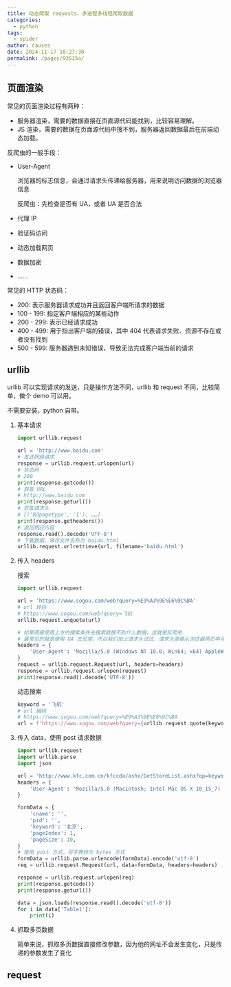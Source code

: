 ```yaml
---
title: 动态爬取 requests、多进程多线程爬取数据
categories: 
  - python
tags: 
  - spider
author: causes
date: 2024-11-17 10:27:30
permalink: /pages/93515a/
---
```

## 页面渲染

常见的页面渲染过程有两种：

- 服务器渲染，需要的数据直接在页面源代码能找到，比较容易理解。
- JS 渲染，需要的数据在页面源代码中搜不到，服务器返回数据最后在前端动态加载。

反爬虫的一般手段：

- User-Agent

    浏览器的标志信息，会通过请求头传递给服务器，用来说明访问数据的浏览器信息

    反爬虫：先检查是否有 UA，或者 UA 是否合法

- 代理 IP
- 验证码访问
- 动态加载网页
- 数据加密
- ……

常见的 HTTP 状态码：

- 200: 表示服务器请求成功并且返回客户端所请求的数据
- 100 - 199: 指定客户端相应的某些动作
- 200 - 299: 表示已经请求成功
- 400 - 499: 用于指出客户端的错误，其中 404 代表请求失败、资源不存在或者没有找到
- 500 - 599: 服务器遇到未知错误，导致无法完成客户端当前的请求

## urllib

urllib 可以实现请求的发送，只是操作方法不同，urllib 和 request 不同，比较简单，做个 demo 可以用。

不需要安装，python 自带。

1. 基本请求

    ```python
    import urllib.request

    url = 'http://www.baidu.com'
    # 发送网络请求
    response = urllib.request.urlopen(url)
    # 状态码
    # 200
    print(response.getcode())
    # 获取 URL
    # http://www.baidu.com
    print(response.geturl())
    # 获取请求头
    # [('Bdpagetype', '1'), ……]
    print(response.getheaders())
    # 返回相应内容
    response.read().decode('UTF-8')
    # 下载数据，保存文件名称为 baidu.html
    urllib.request.urlretrieve(url, filename='baidu.html')
    ```

1. 传入 headers

    搜索

    ```python
    import urllib.request

    url = 'https://www.sogou.com/web?query=%E9%A3%9E%E6%9C%BA'
    # url 转码
    # https://www.sogou.com/web?query=飞机
    urllib.request.unquote(url)

    # 如果直接使用上方的搜索条件去搜索就搜不到什么数据，这就是反爬虫
    # 最常见的就是使用 UA 去反爬，所以我们加上请求头试试，请求头直接从浏览器网页中寻找即可
    headers = {
        'User-Agent': 'Mozilla/5.0 (Windows NT 10.0; Win64; x64) AppleWebKit/537.36 (KHTML, like Gecko) Chrome/131.0.0.0 Safari/537.36 Edg/131.0.0.0'
    }
    request = urllib.request.Request(url, headers=headers)
    response = urllib.request.urlopen(request)
    print(response.read().decode('UTF-8'))
    ```

    动态搜索

    ```python
    keyword = '飞机'
    # url 编码
    # https://www.sogou.com/web?query=%E9%A3%9E%E6%9C%BA
    url = f'https://www.sogou.com/web?query={urllib.request.quote(keyword)}'
    ```

1. 传入 data，使用 post 请求数据

    ```python
    import urllib.request
    import urllib.parse
    import json

    url = 'http://www.kfc.com.cn/kfccda/ashx/GetStoreList.ashx?op=keyword'
    headers = {
        'User-Agent': 'Mozilla/5.0 (Macintosh; Intel Mac OS X 10_15_7) AppleWebKit/605.1.15 (KHTML, like Gecko) Version/15.0 Safari/605.1.15',
    }

    formData = {
        'cname': '',
        'pid': '',
        'keyword': '北京',
        'pageIndex': 1,
        'pageSize': 10,
    }
    # 使用 post 方式，将字典转为 bytes 方式
    formData = urllib.parse.urlencode(formData).encode('utf-8')
    req = urllib.request.Request(url, data=formData, headers=headers)

    response = urllib.request.urlopen(req)
    print(response.getcode())
    print(response.geturl())

    data = json.loads(response.read().decode('utf-8'))
    for i in data['Table1']:
        print(i)
    ```

1. 抓取多页数据

    简单来说，抓取多页数据直接修改参数，因为他的网址不会发生变化，只是传递的参数发生了变化

## request

